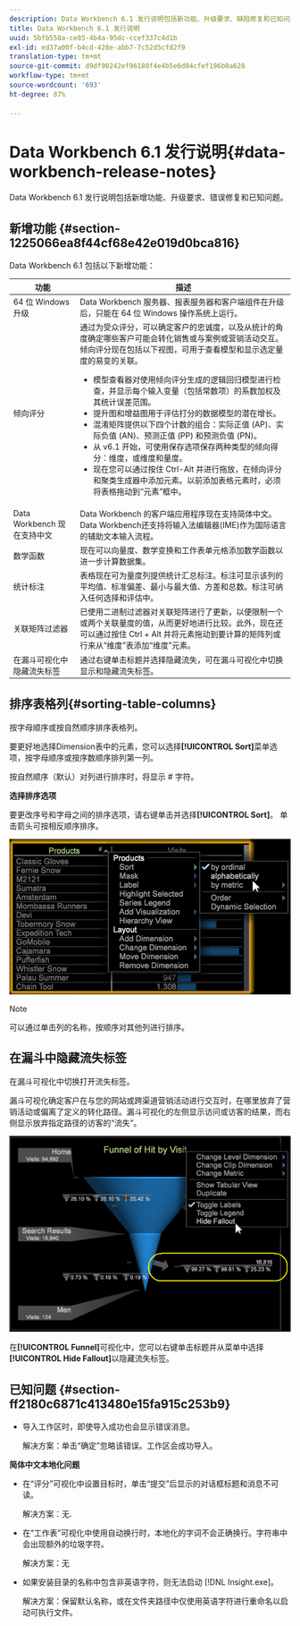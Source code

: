 ```yaml
---
description: Data Workbench 6.1 发行说明包括新功能、升级要求、缺陷修复和已知问题。
title: Data Workbench 6.1 发行说明
uuid: 5bfb558a-ce85-4b4a-95dc-ccef337c4d1b
exl-id: ed37a00f-b4cd-428e-abb7-7c52d5cfd2f9
translation-type: tm+mt
source-git-commit: d9df90242ef96188f4e4b5e6d04cfef196b0a628
workflow-type: tm+mt
source-wordcount: '693'
ht-degree: 87%

---
```


# Data Workbench 6.1 发行说明{#data-workbench-release-notes}

Data Workbench 6.1 发行说明包括新增功能、升级要求、错误修复和已知问题。

## 新增功能 {#section-1225066ea8f44cf68e42e019d0bca816}

Data Workbench 6.1 包括以下新增功能：

| 功能 | 描述 |
|--- |--- |
| 64 位 Windows 升级 | Data Workbench 服务器、报表服务器和客户端组件在升级后，只能在 64 位 Windows 操作系统上运行。 |
| 倾向评分 | 通过为受众评分，可以确定客户的忠诚度，以及从统计的角度确定哪些客户可能会转化销售或与案例或营销活动交互。倾向评分现在包括以下视图，可用于查看模型和显示选定量度的易变的关联。<ul><li>模型查看器对使用倾向评分生成的逻辑回归模型进行检查，并显示每个输入变量（包括常数项）的系数加权及其统计误差范围。 </li><li>提升图和增益图用于评估打分的数据模型的潜在增长。</li><li>混淆矩阵提供以下四个计数的组合：实际正值 (AP)、实际负值 (AN)、预测正值 (PP) 和预测负值 (PN)。</li> <li>从 v6.1 开始，可使用保存选项保存两种类型的倾向得分：维度，或维度和量度。</li><li>现在您可以通过按住 Ctrl-Alt 并进行拖放，在倾向评分和聚类生成器中添加元素。以前添加表格元素时，必须将表格拖动到“元素”框中。</li></ul> |
| Data Workbench 现在支持中文 | Data Workbench 的客户端应用程序现在支持简体中文。Data Workbench还支持将输入法编辑器(IME)作为国际语言的辅助文本输入流程。 |
| 数学函数 | 现在可以向量度、数学变换和工作表单元格添加数学函数以进一步计算数据集。 |
| 统计标注 | 表格现在可为量度列提供统计汇总标注。标注可显示该列的平均值、标准偏差、最小与最大值、方差和总数。标注可纳入任何选择和评估中。 |
| 关联矩阵过滤器 | 已使用二进制过滤器对关联矩阵进行了更新，以便限制一个或两个关联量度的值，从而更好地进行比较。此外，现在还可以通过按住 Ctrl + Alt 并将元素拖动到要计算的矩阵列或行来从“维度”表添加“维度”元素。 |
| 在漏斗可视化中隐藏流失标签 | 通过右键单击标题并选择隐藏流失，可在漏斗可视化中切换显示和隐藏流失标签。 |

## 排序表格列{#sorting-table-columns}

按字母顺序或按自然顺序排序表格列。

要更好地选择Dimension表中的元素，您可以选择&#x200B;**[!UICONTROL Sort]**&#x200B;菜单选项，按字母顺序或按序数顺序排列第一列。

按自然顺序（默认）对列进行排序时，将显示 # 字符。

**选择排序选项**

要更改序号和字母之间的排序选项，请右键单击并选择&#x200B;**[!UICONTROL Sort]**。 单击箭头可按相反顺序排序。

![](assets/sort_table_alpha.png)

>[!NOTE]
>
>可以通过单击列的名称，按顺序对其他列进行排序。

## 在漏斗中隐藏流失标签

在漏斗可视化中切换打开流失标签。

漏斗可视化确定客户在与您的网站或跨渠道营销活动进行交互时，在哪里放弃了营销活动或偏离了定义的转化路径。漏斗可视化的左侧显示访问或访客的结果，而右侧显示放弃指定路径的访客的“流失”。

![](assets/c_funnel_hide_fallout.png)

在&#x200B;**[!UICONTROL Funnel]**&#x200B;可视化中，您可以右键单击标题并从菜单中选择&#x200B;**[!UICONTROL Hide Fallout]**&#x200B;以隐藏流失标签。

## 已知问题 {#section-ff2180c6871c413480e15fa915c253b9}

* 导入工作区时，即使导入成功也会显示错误消息。

   解决方案：单击“确定”忽略该错误。工作区会成功导入。

**简体中文本地化问题**

* 在“评分”可视化中设置目标时，单击“提交”后显示的对话框标题和消息不可读。

   解决方案：无.
* 在“工作表”可视化中使用自动换行时，本地化的字词不会正确换行。字符串中会出现额外的垃圾字符。

   解决方案：无
* 如果安装目录的名称中包含非英语字符，则无法启动 [!DNL Insight.exe]。

   解决方案：保留默认名称，或在文件夹路径中仅使用英语字符进行重命名以启动可执行文件。
